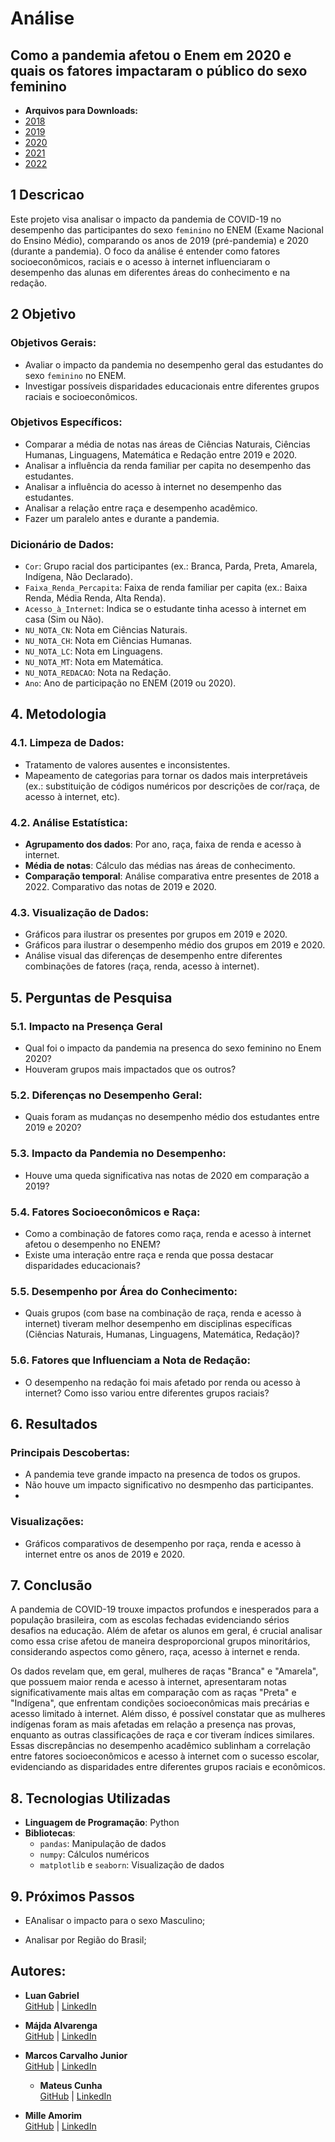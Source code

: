 # Análise
## Como a pandemia afetou o Enem em 2020 e quais os fatores impactaram o público do sexo feminino
- **Arquivos para Downloads:**
- [2018](https://download.inep.gov.br/microdados/microdados_enem_2018.zip)
- [2019](https://download.inep.gov.br/microdados/microdados_enem_2019.zip)
- [2020](https://download.inep.gov.br/microdados/microdados_enem_2020.zip)
- [2021](https://download.inep.gov.br/microdados/microdados_enem_2021.zip)
- [2022](https://download.inep.gov.br/microdados/microdados_enem_2022.zip)

## 1 Descricao
Este projeto visa analisar o impacto da pandemia de COVID-19 no desempenho das participantes do sexo `feminino` no ENEM (Exame Nacional do Ensino Médio), comparando os anos de 2019 (pré-pandemia) e 2020 (durante a pandemia). O foco da análise é entender como fatores socioeconômicos, raciais e o acesso à internet influenciaram o desempenho das alunas em diferentes áreas do conhecimento e na redação.

## 2 Objetivo

### Objetivos Gerais:
- Avaliar o impacto da pandemia no desempenho geral das estudantes do sexo `feminino` no ENEM.
- Investigar possíveis disparidades educacionais entre diferentes grupos raciais e socioeconômicos.

### Objetivos Específicos:
- Comparar a média de notas nas áreas de Ciências Naturais, Ciências Humanas, Linguagens, Matemática e Redação entre 2019 e 2020.
- Analisar a influência da renda familiar per capita no desempenho das estudantes.
- Analisar a influência do acesso à internet no desempenho das estudantes.
- Analisar a relação entre raça e desempenho acadêmico. 
- Fazer um paralelo antes e durante a pandemia.

### Dicionário de Dados:
- `Cor`: Grupo racial dos participantes (ex.: Branca, Parda, Preta, Amarela, Indígena, Não Declarado).
- `Faixa_Renda_Percapita`: Faixa de renda familiar per capita (ex.: Baixa Renda, Média Renda, Alta Renda).
- `Acesso_à_Internet`: Indica se o estudante tinha acesso à internet em casa (Sim ou Não).
- `NU_NOTA_CN`: Nota em Ciências Naturais.
- `NU_NOTA_CH`: Nota em Ciências Humanas.
- `NU_NOTA_LC`: Nota em Linguagens.
- `NU_NOTA_MT`: Nota em Matemática.
- `NU_NOTA_REDACAO`: Nota na Redação.
- `Ano`: Ano de participação no ENEM (2019 ou 2020).

## 4. Metodologia

### 4.1. Limpeza de Dados:
- Tratamento de valores ausentes e inconsistentes.
- Mapeamento de categorias para tornar os dados mais interpretáveis (ex.: substituição de códigos numéricos por descrições de cor/raça, de acesso à internet, etc).

### 4.2. Análise Estatística:
- **Agrupamento dos dados**: Por ano, raça, faixa de renda e acesso à internet.
- **Média de notas**: Cálculo das médias nas áreas de conhecimento.
- **Comparação temporal**: Análise comparativa entre presentes de 2018 a 2022. Comparativo das notas de 2019 e 2020.

### 4.3. Visualização de Dados:
- Gráficos para ilustrar os presentes por grupos em 2019 e 2020.
- Gráficos para ilustrar o desempenho médio dos grupos em 2019 e 2020.
- Análise visual das diferenças de desempenho entre diferentes combinações de fatores (raça, renda, acesso à internet).

## 5. Perguntas de Pesquisa

### 5.1. Impacto na Presença Geral
- Qual foi o impacto da pandemia na presenca do sexo feminino no Enem 2020?
- Houveram grupos mais impactados que os outros?

### 5.2. Diferenças no Desempenho Geral:
- Quais foram as mudanças no desempenho médio dos estudantes entre 2019 e 2020?

### 5.3. Impacto da Pandemia no Desempenho:
- Houve uma queda significativa nas notas de 2020 em comparação a 2019?

### 5.4. Fatores Socioeconômicos e Raça:
- Como a combinação de fatores como raça, renda e acesso à internet afetou o desempenho no ENEM?
- Existe uma interação entre raça e renda que possa destacar disparidades educacionais?

### 5.5. Desempenho por Área do Conhecimento:
- Quais grupos (com base na combinação de raça, renda e acesso à internet) tiveram melhor desempenho em disciplinas específicas (Ciências Naturais, Humanas, Linguagens, Matemática, Redação)?

### 5.6. Fatores que Influenciam a Nota de Redação:
- O desempenho na redação foi mais afetado por renda ou acesso à internet? Como isso variou entre diferentes grupos raciais?

## 6. Resultados

### Principais Descobertas:
- A pandemia teve grande impacto na presenca de todos os grupos. 
- Não houve um impacto significativo no desmpenho das participantes.
- 

### Visualizações:
- Gráficos comparativos de desempenho por raça, renda e acesso à internet entre os anos de 2019 e 2020.

## 7. Conclusão

A pandemia de COVID-19 trouxe impactos profundos e inesperados para a população brasileira, com as escolas fechadas evidenciando sérios desafios na educação. Além de afetar os alunos em geral, é crucial analisar como essa crise afetou de maneira desproporcional grupos minoritários, considerando aspectos como gênero, raça, acesso à internet e renda.

Os dados revelam que, em geral, mulheres de raças "Branca" e "Amarela", que possuem maior renda e acesso à internet, apresentaram notas significativamente mais altas em comparação com as raças "Preta" e "Indígena", que enfrentam condições socioeconômicas mais precárias e acesso limitado à internet. Além disso, é possível constatar que as mulheres indígenas foram as mais afetadas em relação a presença nas provas, enquanto as outras classificações de raça e cor tiveram índices similares.
Essas discrepâncias no desempenho acadêmico sublinham a correlação entre fatores socioeconômicos e acesso à internet com o sucesso escolar, evidenciando as disparidades  entre diferentes grupos raciais e econômicos.



## 8. Tecnologias Utilizadas

- **Linguagem de Programação**: Python
- **Bibliotecas**:
  - `pandas`: Manipulação de dados
  - `numpy`: Cálculos numéricos
  - `matplotlib` e `seaborn`: Visualização de dados

## 9. Próximos Passos

- EAnalisar o impacto para o sexo Masculino;

- Analisar por Região do Brasil;

## Autores:
- **Luan Gabriel**  
  [GitHub](https://github.com/LuanGBS) | [LinkedIn](https://br.linkedin.com/in/luan-gabriel-barroso-santos-15aba71b6)

- **Májda Alvarenga**  
  [GitHub](https://github.com/majdaalvarenga) | [LinkedIn](https://www.linkedin.com/in/majdaalvarenga/)

- **Marcos Carvalho Junior**  
  [GitHub](https://github.com/MarcosFN2014) | [LinkedIn](https://www.linkedin.com/in/marcos-carvalho-8173a2241/)

  - **Mateus Cunha**  
  [GitHub](https://github.com/Mateusclm) | [LinkedIn](https://www.linkedin.com/in/mateusclm/)

- **Mille Amorim**  
  [GitHub](https://github.com/4m0r1m) | [LinkedIn](https://www.linkedin.com/in/mille-amorim/)
